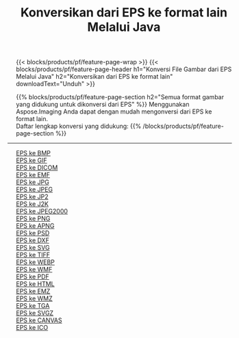 ﻿---
title: Konversikan dari EPS ke format lain Melalui Java 
weight: 3920
url: /id/java/conversion/from/eps 
lang: id
langdirlevel: 2
locales: zh-hans,ja,it,ru,de,es,fr,nl,id,lt,pl,pt,vi,tr,ko,zh-hant,ar,hi,th,sv,cs,uk,he
description: Menggunakan Aspose.Imaging Anda dapat dengan mudah mengonversi dari EPS ke format lain
---

{{< blocks/products/pf/feature-page-wrap >}}
{{< blocks/products/pf/feature-page-header h1="Konversi File Gambar dari EPS Melalui Java" h2="Konversikan dari EPS ke format lain" downloadText="Unduh" >}}


{{% blocks/products/pf/feature-page-section  h2="Semua format gambar yang didukung untuk dikonversi dari EPS" %}}
Menggunakan Aspose.Imaging Anda dapat dengan mudah mengonversi dari EPS ke format lain.
<br/>
Daftar lengkap konversi yang didukung:
{{% /blocks/products/pf/feature-page-section %}}
<div class="container-fluid productfamilypage bg-gray">
    <div class="convertypes bg-gray agp-content section">
        <div class="container">
		<hr style="margin-left:-20px;"/>
		<div class="row other-converters">
		    <div class='col-md-2 other-converter remove-lp remove-rp'><a href="/imaging/id/java/conversion/eps-to-bmp" >EPS ke BMP</a></div><div class='col-md-2 other-converter remove-lp remove-rp'><a href="/imaging/id/java/conversion/eps-to-gif" >EPS ke GIF</a></div><div class='col-md-2 other-converter remove-lp remove-rp'><a href="/imaging/id/java/conversion/eps-to-dicom" >EPS ke DICOM</a></div><div class='col-md-2 other-converter remove-lp remove-rp'><a href="/imaging/id/java/conversion/eps-to-emf" >EPS ke EMF</a></div><div class='col-md-2 other-converter remove-lp remove-rp'><a href="/imaging/id/java/conversion/eps-to-jpg" >EPS ke JPG</a></div><div class='col-md-2 other-converter remove-lp remove-rp'><a href="/imaging/id/java/conversion/eps-to-jpeg" >EPS ke JPEG</a></div><div class='col-md-2 other-converter remove-lp remove-rp'><a href="/imaging/id/java/conversion/eps-to-jp2" >EPS ke JP2</a></div><div class='col-md-2 other-converter remove-lp remove-rp'><a href="/imaging/id/java/conversion/eps-to-j2k" >EPS ke J2K</a></div><div class='col-md-2 other-converter remove-lp remove-rp'><a href="/imaging/id/java/conversion/eps-to-jpeg2000" >EPS ke JPEG2000</a></div><div class='col-md-2 other-converter remove-lp remove-rp'><a href="/imaging/id/java/conversion/eps-to-png" >EPS ke PNG</a></div><div class='col-md-2 other-converter remove-lp remove-rp'><a href="/imaging/id/java/conversion/eps-to-apng" >EPS ke APNG</a></div><div class='col-md-2 other-converter remove-lp remove-rp'><a href="/imaging/id/java/conversion/eps-to-psd" >EPS ke PSD</a></div><div class='col-md-2 other-converter remove-lp remove-rp'><a href="/imaging/id/java/conversion/eps-to-dxf" >EPS ke DXF</a></div><div class='col-md-2 other-converter remove-lp remove-rp'><a href="/imaging/id/java/conversion/eps-to-svg" >EPS ke SVG</a></div><div class='col-md-2 other-converter remove-lp remove-rp'><a href="/imaging/id/java/conversion/eps-to-tiff" >EPS ke TIFF</a></div><div class='col-md-2 other-converter remove-lp remove-rp'><a href="/imaging/id/java/conversion/eps-to-webp" >EPS ke WEBP</a></div><div class='col-md-2 other-converter remove-lp remove-rp'><a href="/imaging/id/java/conversion/eps-to-wmf" >EPS ke WMF</a></div><div class='col-md-2 other-converter remove-lp remove-rp'><a href="/imaging/id/java/conversion/eps-to-pdf" >EPS ke PDF</a></div><div class='col-md-2 other-converter remove-lp remove-rp'><a href="/imaging/id/java/conversion/eps-to-html" >EPS ke HTML</a></div><div class='col-md-2 other-converter remove-lp remove-rp'><a href="/imaging/id/java/conversion/eps-to-emz" >EPS ke EMZ</a></div><div class='col-md-2 other-converter remove-lp remove-rp'><a href="/imaging/id/java/conversion/eps-to-wmz" >EPS ke WMZ</a></div><div class='col-md-2 other-converter remove-lp remove-rp'><a href="/imaging/id/java/conversion/eps-to-tga" >EPS ke TGA</a></div><div class='col-md-2 other-converter remove-lp remove-rp'><a href="/imaging/id/java/conversion/eps-to-svgz" >EPS ke SVGZ</a></div><div class='col-md-2 other-converter remove-lp remove-rp'><a href="/imaging/id/java/conversion/eps-to-canvas" >EPS ke CANVAS</a></div><div class='col-md-2 other-converter remove-lp remove-rp'><a href="/imaging/id/java/conversion/eps-to-ico" >EPS ke ICO</a></div>
                </div>
        </div>
    </div>
</div>
<br/>

